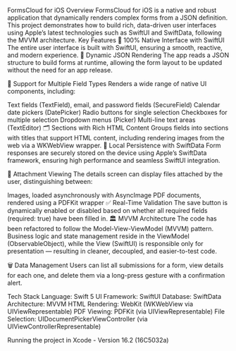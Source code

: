 
FormsCloud for iOS
Overview
FormsCloud for iOS is a native and robust application that dynamically renders complex forms from a JSON definition.
This project demonstrates how to build rich, data-driven user interfaces using Apple’s latest technologies such as SwiftUI and SwiftData, following the MVVM architecture.
Key Features
📱 100% Native Interface with SwiftUI
The entire user interface is built with SwiftUI, ensuring a smooth, reactive, and modern experience.
📄 Dynamic JSON Rendering
The app reads a JSON structure to build forms at runtime, allowing the form layout to be updated without the need for an app release.

🎨 Support for Multiple Field Types
Renders a wide range of native UI components, including:

Text fields (TextField), email, and password fields (SecureField)
Calendar date pickers (DatePicker)
Radio buttons for single selection
Checkboxes for multiple selection
Dropdown menus (Picker)
Multi-line text areas (TextEditor)
🗂️ Sections with Rich HTML Content
Groups fields into sections with titles that support HTML content, including rendering images from the web via a WKWebView wrapper.
💾 Local Persistence with SwiftData
Form responses are securely stored on the device using Apple’s SwiftData framework, ensuring high performance and seamless SwiftUI integration.

📂 Attachment Viewing
The details screen can display files attached by the user, distinguishing between:

Images, loaded asynchronously with AsyncImage
PDF documents, rendered using a PDFKit wrapper
✅ Real-Time Validation
The save button is dynamically enabled or disabled based on whether all required fields (required: true) have been filled in.
🏛️ MVVM Architecture
The code has been refactored to follow the Model-View-ViewModel (MVVM) pattern. Business logic and state management reside in the ViewModel (ObservableObject), while the View (SwiftUI) is responsible only for presentation — resulting in cleaner, decoupled, and easier-to-test code.

🗑️ Data Management
Users can list all submissions for a form, view details for each one, and delete them via a long-press gesture with a confirmation alert.

Tech Stack
Language: Swift 5
UI Framework: SwiftUI
Database: SwiftData
Architecture: MVVM
HTML Rendering: WebKit (WKWebView via UIViewRepresentable)
PDF Viewing: PDFKit (via UIViewRepresentable)
File Selection: UIDocumentPickerViewController (via UIViewControllerRepresentable)


Running the project in Xcode - Version 16.2 (16C5032a)
